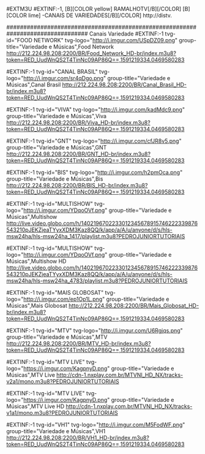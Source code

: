 
#EXTM3U
#EXTINF:-1, [B][COLOR  yellow] RAMALHOTV[/B][/COLOR]  [B][COLOR lime] -CANAIS DE VARIEDADES[/B][/COLOR]
http://distv.




################################################################################ Canais Variedade
#EXTINF:-1 tvg-id="FOOD NETWORK" tvg-logo="http://i.imgur.com/USpDZ09.png" group-title="Variedade e Músicas",Food Network
http://212.224.98.208:2200/BR/Food_Network_HD-br/index.m3u8?token=RED_UudWnQS2T4TinNc09AP86Q==,1591219334.0469580283

#EXTINF:-1 tvg-id="CANAL BRASIL" tvg-logo="http://i.imgur.com/sr4qDgo.png" group-title="Variedade e Músicas",Canal Brasil
http://212.224.98.208:2200/BR/Canal_Brasil_HD-br/index.m3u8?token=RED_UudWnQS2T4TinNc09AP86Q==,1591219334.0469580283

#EXTINF:-1 tvg-id="VIVA" tvg-logo="http://i.imgur.com/kadMdc9.png" group-title="Variedade e Músicas",Viva
http://212.224.98.208:2200/BR/Viva_HD-br/index.m3u8?token=RED_UudWnQS2T4TinNc09AP86Q==,1591219334.0469580283

#EXTINF:-1 tvg-id="GNT" tvg-logo="http://i.imgur.com/cfJR8v5.png" group-title="Variedade e Músicas",GNT
http://212.224.98.208:2200/BR/GNT_HD-br/index.m3u8?token=RED_UudWnQS2T4TinNc09AP86Q==,1591219334.0469580283

#EXTINF:-1 tvg-id="BIS" tvg-logo="http://i.imgur.com/h2pmOca.png" group-title="Variedade e Músicas",Bis
http://212.224.98.208:2200/BR/BIS_HD-br/index.m3u8?token=RED_UudWnQS2T4TinNc09AP86Q==,1591219334.0469580283

#EXTINF:-1 tvg-id="MULTISHOW" tvg-logo="http://i.imgur.com/YDqoOVf.png" group-title="Variedade e Músicas",Multishow
http://live.video.globo.com/h/1402196702233012345678915746222339876543210pJEKZjeaTYyxXDM3Kaz8QQ/k/app/a/A/u/anyone/d/s/hls-msw24ha/hls-msw24ha_1417/playlist.m3u8?PEDROJUNIORTUTORIAIS

#EXTINF:-1 tvg-id="MULTISHOW" tvg-logo="http://i.imgur.com/YDqoOVf.png" group-title="Variedade e Músicas",Multishow HD
http://live.video.globo.com/h/1402196702233012345678915746222339876543210pJEKZjeaTYyxXDM3Kaz8QQ/k/app/a/A/u/anyone/d/s/hls-msw24ha/hls-msw24ha_4783/playlist.m3u8?PEDROJUNIORTUTORIAIS

#EXTINF:-1 tvg-id="MAIS GLOBOSAT" tvg-logo="http://i.imgur.com/ep1Op1L.png" group-title="Variedade e Músicas",Mais Globosat
http://212.224.98.208:2200/BR/Mais_Globosat_HD-br/index.m3u8?token=RED_UudWnQS2T4TinNc09AP86Q==,1591219334.0469580283

#EXTINF:-1 tvg-id="MTV" tvg-logo="http://i.imgur.com/U6Rgjqs.png" group-title="Variedade e Músicas",MTV
http://212.224.98.208:2200/BR/MTV_HD-br/index.m3u8?token=RED_UudWnQS2T4TinNc09AP86Q==,1591219334.0469580283

#EXTINF:-1 tvg-id="MTV LIVE" tvg-logo="https://i.imgur.com/KagpnyD.png" group-title="Variedade e Músicas",MTV Live
http://cdn-1.nxplay.com.br/MTVNI_HD_NX/tracks-v2a1/mono.m3u8?PEDROJUNIORTUTORIAIS

#EXTINF:-1 tvg-id="MTV LIVE" tvg-logo="https://i.imgur.com/KagpnyD.png" group-title="Variedade e Músicas",MTV Live HD
http://cdn-1.nxplay.com.br/MTVNI_HD_NX/tracks-v1a1/mono.m3u8?PEDROJUNIORTUTORIAIS

#EXTINF:-1 tvg-id="VH1" tvg-logo="http://i.imgur.com/M5FodWF.png" group-title="Variedade e Músicas",VH1
http://212.224.98.208:2200/BR/VH1_HD-br/index.m3u8?token=RED_UudWnQS2T4TinNc09AP86Q==,1591219334.0469580283
